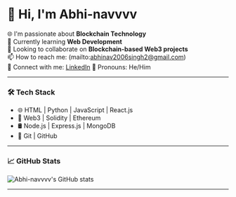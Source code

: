# 👋 Hi, I'm Abhi-navvvv

🌐 I'm passionate about **Blockchain Technology**  
🌱 Currently learning **Web Development**  
🤝 Looking to collaborate on **Blockchain-based Web3 projects**  
📫 How to reach me: (mailto:abhinav2006singh2@gmail.com)  
🔗 Connect with me: [LinkedIn](https://www.linkedin.com/in/abhinav-singh-05813130a?utm_source=share&utm_campaign=share_via&utm_content=profile&utm_medium=android_app) 
💬 Pronouns: He/Him

---

### 🛠️ Tech Stack

- 🌐 HTML | Python | JavaScript | React.js  
- 🧠 Web3 | Solidity | Ethereum  
- 🛢️ Node.js | Express.js | MongoDB  
- 🔧 Git | GitHub  

---

### 📈 GitHub Stats

![Abhi-navvvv's GitHub stats](https://github-readme-stats.vercel.app/api?username=Abhi-navvvv&show_icons=true&theme=radical)

---



<!---
Abhi-navvvv/Abhi-navvvv is a ✨ special ✨ repository because its `README.md` (this file) appears on your GitHub profile.
You can click the Preview link to take a look at your changes.
--->

